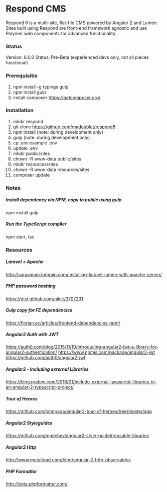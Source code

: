 # Respond CMS

Respond 6 is a multi-site, flat-file CMS powered by Angular 2 and Lumen.  Sites built using Respond are front-end framework agnostic and use Polymer web components for advanced functionality.

### Status
Version: 6.0.0
Status: Pre-Beta (experienced devs only, not all pieces functional)

### Prerequisitie
1. npm install -g typings gulp
2. npm install gulp
3. install composer https://getcomposer.org/

### Installation
1. mkdir respond
2. git clone https://github.com/madoublet/respond6 .
3. npm install (note: during development only)
4. gulp (note: during development only)
5. cp .env.example .env
6. update .env
7. mkdir public/sites
8. chown -R www-data public/sites
9. mkdir resources/sites
10. chown -R www-data resources/sites
11. composer update

### Notes

##### Install dependency via NPM, copy to public using gulp
npm install
gulp

##### Run the TypeScript compiler
npm start, tsc

### Resources
##### Laravel + Apache
http://saravanan.tomrain.com/installing-laravel-lumen-with-apache-server/

##### PHP password hashing
https://gist.github.com/nikic/3707231

##### Gulp copy for FE dependencies
https://florian.ec/articles/frontend-dependencies-npm/

##### Angular2 Auth with JWT
https://auth0.com/blog/2015/11/10/introducing-angular2-jwt-a-library-for-angular2-authentication/
https://www.npmjs.com/package/angular2-jwt
https://github.com/auth0/angular2-jwt

##### Angular2 - Including external Libraries
https://blog.nraboy.com/2016/01/include-external-javascript-libraries-in-an-angular-2-typescript-project/

##### Tour of Heroes
https://github.com/johnpapa/angular2-tour-of-heroes/tree/master/app

##### Angular2 Styleguides
https://github.com/mgechev/angular2-style-guide#reusable-libraries

##### Angular2 Http
http://www.metaltoad.com/blog/angular-2-http-observables


##### PHP Formatter
http://beta.phpformatter.com/